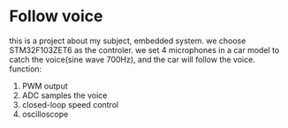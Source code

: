 # Follow voice 
this is a project about my subject, embedded system. 
we choose STM32F103ZET6 as the controler.
we set 4 microphones in a car model to catch the voice(sine wave 700Hz), and the car will follow the voice.
function:
1. PWM output
2. ADC samples the voice
3. closed-loop speed control
4. oscilloscope 
